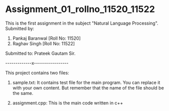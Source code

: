 # Assignment_01_rollno_11520_11522

This is the first assignment in the subject "Natural Language Processing".
Submitted by:
01) Pankaj Baranwal [Roll No: 11520]
02) Raghav Singh [Roll No: 11522]

Submitted to: Prateek Gautam Sir.

-------------x-----------------

This project contains two files:
01) sample.txt: It contains test file for the main program. You can replace it with your own content.
    But remember that the name of the file should be the same.
    
02) assignment.cpp: This is the main code written in c++
